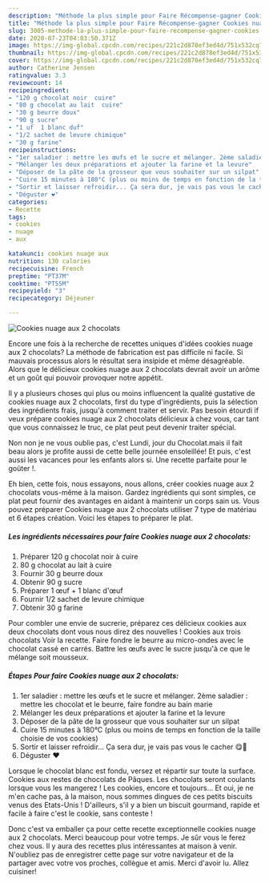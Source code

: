 ```yaml
---
description: "Méthode la plus simple pour Faire Récompense-gagner Cookies nuage aux 2 chocolats"
title: "Méthode la plus simple pour Faire Récompense-gagner Cookies nuage aux 2 chocolats"
slug: 3005-methode-la-plus-simple-pour-faire-recompense-gagner-cookies-nuage-aux-2-chocolats
date: 2020-07-23T04:03:50.371Z
image: https://img-global.cpcdn.com/recipes/221c2d878ef3ed4d/751x532cq70/cookies-nuage-aux-2-chocolats-photo-principale-de-la-recette.jpg
thumbnail: https://img-global.cpcdn.com/recipes/221c2d878ef3ed4d/751x532cq70/cookies-nuage-aux-2-chocolats-photo-principale-de-la-recette.jpg
cover: https://img-global.cpcdn.com/recipes/221c2d878ef3ed4d/751x532cq70/cookies-nuage-aux-2-chocolats-photo-principale-de-la-recette.jpg
author: Catherine Jensen
ratingvalue: 3.3
reviewcount: 14
recipeingredient:
- "120 g chocolat noir  cuire"
- "80 g chocolat au lait  cuire"
- "30 g beurre doux"
- "90 g sucre"
- "1 uf  1 blanc duf"
- "1/2 sachet de levure chimique"
- "30 g farine"
recipeinstructions:
- "1er saladier : mettre les œufs et le sucre et mélanger. 2ème saladier : mettre les chocolat et le beurre, faire fondre au bain marie"
- "Mélanger les deux préparations et ajouter la farine et la levure"
- "Déposer de la pâte de la grosseur que vous souhaiter sur un silpat"
- "Cuire 15 minutes à 180°C (plus ou moins de temps en fonction de la taille choisie de vos cookies)"
- "Sortir et laisser refroidir... Ça sera dur, je vais pas vous le cacher 😋🤤"
- "Déguster ❤️"
categories:
- Recette
tags:
- cookies
- nuage
- aux

katakunci: cookies nuage aux 
nutrition: 130 calories
recipecuisine: French
preptime: "PT37M"
cooktime: "PT55M"
recipeyield: "3"
recipecategory: Déjeuner

---
```



![Cookies nuage aux 2 chocolats](https://img-global.cpcdn.com/recipes/221c2d878ef3ed4d/751x532cq70/cookies-nuage-aux-2-chocolats-photo-principale-de-la-recette.jpg)

Encore une fois à la recherche de recettes uniques d'idées cookies nuage aux 2 chocolats? La méthode de fabrication est pas difficile ni facile. Si mauvais processus alors le résultat sera insipide et même désagréable. Alors que le délicieux cookies nuage aux 2 chocolats devrait avoir un arôme et un goût qui pouvoir provoquer notre appétit.

Il y a plusieurs choses qui plus ou moins influencent la qualité gustative de cookies nuage aux 2 chocolats, first du type d'ingrédients, puis la sélection des ingrédients frais, jusqu'à comment traiter et servir. Pas besoin étourdi if veux prépare cookies nuage aux 2 chocolats délicieux à chez vous, car tant que vous connaissez le truc, ce plat peut peut devenir traiter spécial.

Non non je ne vous oublie pas, c&#39;est Lundi, jour du Chocolat.mais il fait beau alors je profite aussi de cette belle journée ensoleillée! Et puis, c&#39;est aussi les vacances pour les enfants alors si. Une recette parfaite pour le goûter !.


Eh bien, cette fois, nous essayons, nous allons, créer cookies nuage aux 2 chocolats vous-même à la maison. Gardez ingrédients qui sont simples, ce plat peut fournir des avantages en aidant à maintenir un corps sain us. Vous pouvez préparer Cookies nuage aux 2 chocolats utiliser 7 type de matériau et 6 étapes création. Voici les étapes to préparer le plat.

<!--inarticleads1-->

##### Les ingrédients nécessaires pour faire Cookies nuage aux 2 chocolats:

1. Préparer 120 g chocolat noir à cuire
1.  80 g chocolat au lait à cuire
1. Fournir 30 g beurre doux
1. Obtenir 90 g sucre
1. Préparer 1 œuf + 1 blanc d&#39;œuf
1. Fournir 1/2 sachet de levure chimique
1. Obtenir 30 g farine


Pour combler une envie de sucrerie, préparez ces délicieux cookies aux deux chocolats dont vous nous direz des nouvelles ! Cookies aux trois chocolats Voir la recette. Faire fondre le beurre au micro-ondes avec le chocolat cassé en carrés. Battre les œufs avec le sucre jusqu&#39;à ce que le mélange soit mousseux. 

<!--inarticleads2-->

##### Étapes Pour faire Cookies nuage aux 2 chocolats:

1. 1er saladier : mettre les œufs et le sucre et mélanger. 2ème saladier : mettre les chocolat et le beurre, faire fondre au bain marie
1. Mélanger les deux préparations et ajouter la farine et la levure
1. Déposer de la pâte de la grosseur que vous souhaiter sur un silpat
1. Cuire 15 minutes à 180°C (plus ou moins de temps en fonction de la taille choisie de vos cookies)
1. Sortir et laisser refroidir... Ça sera dur, je vais pas vous le cacher 😋🤤
1. Déguster ❤️


Lorsque le chocolat blanc est fondu, versez et répartir sur toute la surface. Cookies aux restes de chocolats de Pâques. Les chocolats seront coulants lorsque vous les mangerez ! Les cookies, encore et toujours… Et oui, je ne m&#39;en cache pas, à la maison, nous sommes dingues de ces petits biscuits venus des Etats-Unis ! D&#39;ailleurs, s&#39;il y a bien un biscuit gourmand, rapide et facile à faire c&#39;est le cookie, sans conteste ! 


Donc c'est va emballer ça pour cette recette exceptionnelle cookies nuage aux 2 chocolats. Merci beaucoup pour votre temps. Je sûr vous le ferez chez vous. Il y aura des recettes plus  intéressantes at maison à venir. N'oubliez pas de enregistrer cette page sur votre navigateur et de la partager avec votre vos proches, collègue et amis. Merci d'avoir lu. Allez cuisiner!
